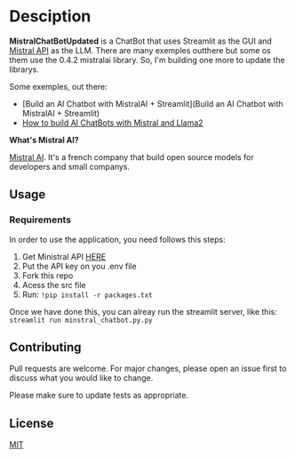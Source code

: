 # Desciption

**MistralChatBotUpdated** is a ChatBot that uses Streamlit as the GUI and [Mistral API](https://docs.mistral.ai/api/) as the LLM.  There are many exemples outthere but some os them use the 0.4.2 mistralai library. So, I'm building one more to update the librarys.

Some exemples, out there:

- [Build an AI Chatbot with MistralAI + Streamlit](Build an AI Chatbot with MistralAI + Streamlit)
- [How to build AI ChatBots with Mistral and Llama2](https://www.anaconda.com/blog/how-to-build-ai-chatbots-with-mistral-and-llama2)

**What's Mistral AI?**

[Mistral AI](https://mistral.ai/fr/). It's a french company that build open source models for developers and small companys. 


## Usage

### Requirements

In order to use the application, you need follows this steps:

1. Get Ministral API [HERE](https://docs.mistral.ai/api/)
2. Put the API key on you .env file
1. Fork this repo
2. Acess the src file
3. Run: `!pip install -r packages.txt`

Once we have done this, you can alreay run the streamlit server, like this: `streamlit run minstral_chatbot.py.py`

## Contributing

Pull requests are welcome. For major changes, please open an issue first
to discuss what you would like to change.

Please make sure to update tests as appropriate.

## License

[MIT](https://choosealicense.com/licenses/mit/)
